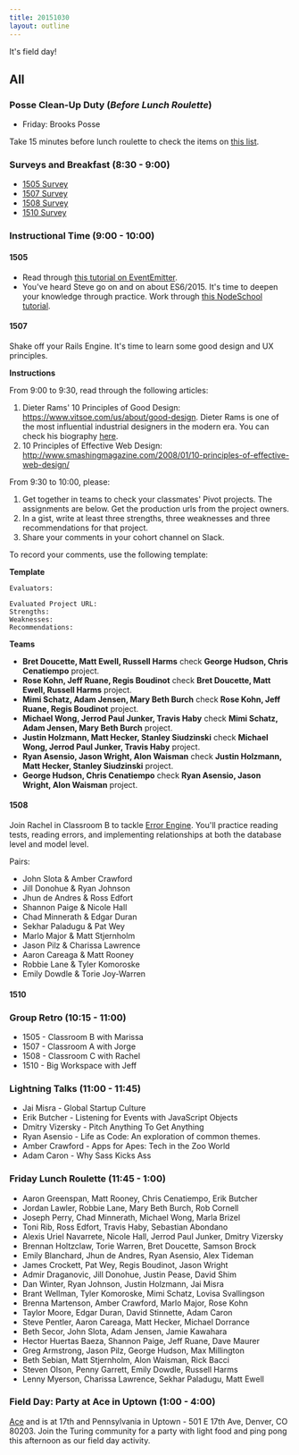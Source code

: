 ```yaml
---
title: 20151030
layout: outline
---
```


It's field day!

## All

### Posse Clean-Up Duty (*Before Lunch Roulette*)

* Friday: Brooks Posse

Take 15 minutes before lunch roulette to check the items on [this list](https://gist.github.com/rwarbelow/f5cfe4333402d043ef2e).

### Surveys and Breakfast (8:30 - 9:00)

* [1505 Survey](http://goo.gl/forms/pfS73gS8tD)
* [1507 Survey](http://goo.gl/forms/3E54UTYCsu)
* [1508 Survey](http://goo.gl/forms/6qtsOEe81m)
* [1510 Survey](http://goo.gl/forms/Hg8LpZWXSl)

### Instructional Time (9:00 - 10:00)

#### 1505

* Read through [this tutorial on EventEmitter](https://nodesource.com/blog/understanding-the-nodejs-event-loop).
* You've heard Steve go on and on about ES6/2015. It's time to deepen your knowledge through practice. Work through [this NodeSchool tutorial][es6].

[es6]: https://github.com/domenic/count-to-6

#### 1507

Shake off your Rails Engine. It's time to learn some good design and UX principles.

**Instructions**

From 9:00 to 9:30, read through the following articles:

1. Dieter Rams' 10 Principles of Good Design: https://www.vitsoe.com/us/about/good-design. Dieter Rams is one of the most influential industrial designers in the modern era. You can check his biography [here](https://en.wikipedia.org/wiki/Dieter_Rams).
2. 10 Principles of Effective Web Design: http://www.smashingmagazine.com/2008/01/10-principles-of-effective-web-design/

From 9:30 to 10:00, please:

1. Get together in teams to check your classmates' Pivot projects. The assignments are below. Get the production urls from the project owners.
2. In a gist, write at least three strengths, three weaknesses and three recommendations for that project.
3. Share your comments in your cohort channel on Slack.

To record your comments, use the following template:

**Template**

```
Evaluators:

Evaluated Project URL:
Strengths:
Weaknesses:
Recommendations:
```

**Teams**

* **Bret Doucette, Matt Ewell, Russell Harms** check **George Hudson, Chris Cenatiempo** project.
* **Rose Kohn, Jeff Ruane, Regis Boudinot** check **Bret Doucette, Matt Ewell, Russell Harms** project.
* **Mimi Schatz, Adam Jensen, Mary Beth Burch** check **Rose Kohn, Jeff Ruane, Regis Boudinot** project.
* **Michael Wong, Jerrod Paul Junker, Travis Haby** check **Mimi Schatz, Adam Jensen, Mary Beth Burch** project.
* **Justin Holzmann, Matt Hecker, Stanley Siudzinski** check **Michael Wong, Jerrod Paul Junker, Travis Haby** project.
* **Ryan Asensio, Jason Wright, Alon Waisman** check **Justin Holzmann, Matt Hecker, Stanley Siudzinski** project.
* **George Hudson, Chris Cenatiempo** check **Ryan Asensio, Jason Wright, Alon Waisman** project.

#### 1508

Join Rachel in Classroom B to tackle [Error Engine](https://github.com/rwarbelow/error-engine). You'll practice reading tests, reading errors, and implementing relationships at both the database level and model level.

Pairs:

* John Slota & Amber Crawford
* Jill Donohue & Ryan Johnson
* Jhun de Andres & Ross Edfort
* Shannon Paige & Nicole Hall
* Chad Minnerath & Edgar Duran
* Sekhar Paladugu & Pat Wey
* Marlo Major & Matt Stjernholm
* Jason Pilz & Charissa Lawrence
* Aaron Careaga & Matt Rooney
* Robbie Lane & Tyler Komoroske
* Emily Dowdle & Torie Joy-Warren

#### 1510

### Group Retro (10:15 - 11:00)

* 1505 - Classroom B with Marissa
* 1507 - Classroom A with Jorge
* 1508 - Classroom C with Rachel
* 1510 - Big Workspace with Jeff

### Lightning Talks (11:00 - 11:45)

* Jai Misra - Global Startup Culture
* Erik Butcher - Listening for Events with JavaScript Objects
* Dmitry Vizersky - Pitch Anything To Get Anything
* Ryan Asensio - Life as Code: An exploration of common themes.
* Amber Crawford - Apps for Apes: Tech in the Zoo World
* Adam Caron - Why Sass Kicks Ass

### Friday Lunch Roulette (11:45 - 1:00)

* Aaron Greenspan, Matt Rooney, Chris Cenatiempo, Erik Butcher
* Jordan Lawler, Robbie Lane, Mary Beth Burch, Rob Cornell
* Joseph Perry, Chad Minnerath, Michael Wong, Marla Brizel
* Toni Rib, Ross Edfort, Travis Haby, Sebastian Abondano
* Alexis Uriel Navarrete, Nicole Hall, Jerrod Paul Junker, Dmitry Vizersky
* Brennan Holtzclaw, Torie Warren, Bret Doucette, Samson Brock
* Emily Blanchard, Jhun de Andres, Ryan Asensio, Alex Tideman
* James Crockett, Pat Wey, Regis Boudinot, Jason Wright
* Admir Draganovic, Jill Donohue, Justin Pease, David Shim
* Dan Winter, Ryan Johnson, Justin Holzmann, Jai Misra
* Brant Wellman, Tyler Komoroske, Mimi Schatz, Lovisa Svallingson
* Brenna Martenson, Amber Crawford, Marlo Major, Rose Kohn
* Taylor Moore, Edgar Duran, David Stinnette, Adam Caron
* Steve Pentler, Aaron Careaga, Matt Hecker, Michael Dorrance
* Beth Secor, John Slota, Adam Jensen, Jamie Kawahara
* Hector Huertas Baeza, Shannon Paige, Jeff Ruane, Dave Maurer
* Greg Armstrong, Jason Pilz, George Hudson, Max Millington
* Beth Sebian, Matt Stjernholm, Alon Waisman, Rick Bacci
* Steven Olson, Penny Garrett, Emily Dowdle, Russell Harms
* Lenny Myerson, Charissa Lawrence, Sekhar Paladugu, Matt Ewell

### Field Day: Party at Ace in Uptown (1:00 - 4:00)

[Ace](http://www.aceeatserve.com/) and is at 17th and Pennsylvania in Uptown - 501 E 17th Ave, Denver, CO 80203. Join the Turing community for a party with light food and ping pong this afternoon as our field day activity.
